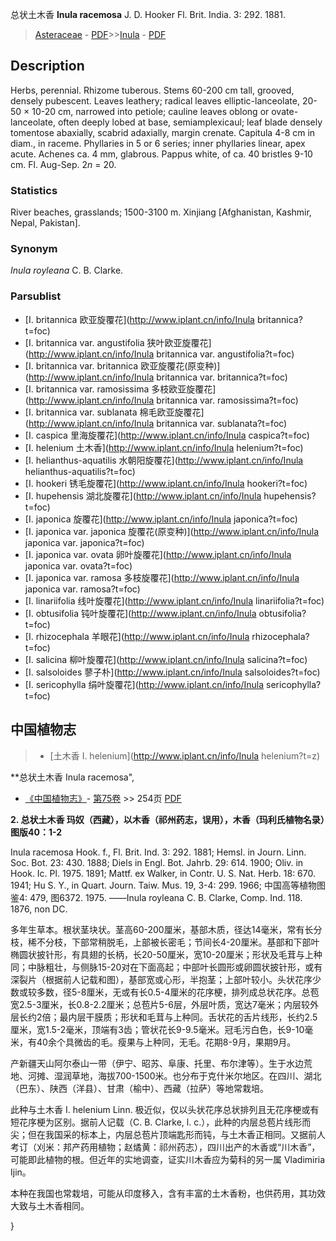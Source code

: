 总状土木香 **Inula racemosa** J. D. Hooker Fl. Brit. India. 3: 292. 1881.

> [Asteraceae](http://www.iplant.cn/info/Asteraceae?t=foc) - [PDF](http://www.iplant.cn/foc/pdf/Asteraceae.pdf)>>[Inula](http://www.iplant.cn/info/Inula?t=foc) - [PDF](http://www.iplant.cn/foc/pdf/Inula.pdf)

## Description

Herbs, perennial. Rhizome tuberous. Stems 60-200 cm tall, grooved, densely pubescent. Leaves leathery; radical leaves elliptic-lanceolate, 20-50 × 10-20 cm, narrowed into petiole; cauline leaves oblong or ovate-lanceolate, often deeply lobed at base, semiamplexicaul; leaf blade densely tomentose abaxially, scabrid adaxially, margin crenate. Capitula 4-8 cm in diam., in raceme. Phyllaries in 5 or 6 series; inner phyllaries linear, apex acute. Achenes ca. 4 mm, glabrous. Pappus white, of ca. 40 bristles 9-10 cm. Fl. Aug-Sep. 2*n* = 20.

### Statistics
River beaches, grasslands; 1500-3100 m. Xinjiang [Afghanistan, Kashmir, Nepal, Pakistan].

### Synonym
*Inula royleana* C. B. Clarke.

### Parsublist

* [I.  britannica  欧亚旋覆花](http://www.iplant.cn/info/Inula britannica?t=foc)
* [I.  britannica var. angustifolia  狭叶欧亚旋覆花](http://www.iplant.cn/info/Inula britannica var. angustifolia?t=foc)
* [I.  britannica var. britannica  欧亚旋覆花(原变种)](http://www.iplant.cn/info/Inula britannica var. britannica?t=foc)
* [I.  britannica var. ramosissima  多枝欧亚旋覆花](http://www.iplant.cn/info/Inula britannica var. ramosissima?t=foc)
* [I.  britannica var. sublanata  棉毛欧亚旋覆花](http://www.iplant.cn/info/Inula britannica var. sublanata?t=foc)
* [I.  caspica  里海旋覆花](http://www.iplant.cn/info/Inula caspica?t=foc)
* [I.  helenium  土木香](http://www.iplant.cn/info/Inula helenium?t=foc)
* [I.  helianthus-aquatilis  水朝阳旋覆花](http://www.iplant.cn/info/Inula helianthus-aquatilis?t=foc)
* [I.  hookeri  锈毛旋覆花](http://www.iplant.cn/info/Inula hookeri?t=foc)
* [I.  hupehensis  湖北旋覆花](http://www.iplant.cn/info/Inula hupehensis?t=foc)
* [I.  japonica  旋覆花](http://www.iplant.cn/info/Inula japonica?t=foc)
* [I.  japonica var. japonica  旋覆花(原变种)](http://www.iplant.cn/info/Inula japonica var. japonica?t=foc)
* [I.  japonica var. ovata  卵叶旋覆花](http://www.iplant.cn/info/Inula japonica var. ovata?t=foc)
* [I.  japonica var. ramosa  多枝旋覆花](http://www.iplant.cn/info/Inula japonica var. ramosa?t=foc)
* [I.  linariifolia  线叶旋覆花](http://www.iplant.cn/info/Inula linariifolia?t=foc)
* [I.  obtusifolia  钝叶旋覆花](http://www.iplant.cn/info/Inula obtusifolia?t=foc)
* [I.  rhizocephala  羊眼花](http://www.iplant.cn/info/Inula rhizocephala?t=foc)
* [I.  salicina  柳叶旋覆花](http://www.iplant.cn/info/Inula salicina?t=foc)
* [I.  salsoloides  蓼子朴](http://www.iplant.cn/info/Inula salsoloides?t=foc)
* [I.  sericophylla  绢叶旋覆花](http://www.iplant.cn/info/Inula sericophylla?t=foc)

## 中国植物志

> * [土木香  I.  helenium](http://www.iplant.cn/info/Inula helenium?t=z)


**总状土木香 Inula racemosa",

* [《中国植物志》](http://www.iplant.cn/frps)- [第75卷](http://www.iplant.cn/frps/vol/75) >> 254页 [PDF](http://www.iplant.cn/frps/pdf/75/254.PDF)


**2. 总状土木香 玛奴（西藏），以木香（祁州药志，误用），木香（玛利氏植物名录）图版40：1-2**

Inula racemosa Hook. f., Fl. Brit. Ind. 3: 292. 1881; Hemsl. in Journ. Linn. Soc. Bot. 23: 430. 1888; Diels in Engl. Bot. Jahrb. 29: 614. 1900; Oliv. in Hook. Ic. Pl. 1975. 1891; Mattf. ex Walker, in Contr. U. S. Nat. Herb. 18: 670. 1941; Hu S. Y., in Quart. Journ. Taiw. Mus. 19, 3-4: 299. 1966; 中国高等植物图鉴4: 479, 图6372. 1975. ——Inula royleana C. B. Clarke, Comp. Ind. 118. 1876, non DC.

多年生草本。根状茎块状。茎高60-200厘米，基部木质，径达14毫米，常有长分枝，稀不分枝，下部常稍脱毛，上部被长密毛；节间长4-20厘米。基部和下部叶椭圆状披针形，有具翅的长柄，长20-50厘米，宽10-20厘米；形状及毛茸与上种同；中脉粗壮，与侧脉15-20对在下面高起；中部叶长圆形或卵圆状披针形，或有深裂片（根据前人记载和图），基部宽或心形，半抱茎；上部叶较小。头状花序少数或较多数，径5-8厘米，无或有长0.5-4厘米的花序梗，排列成总状花序。总苞宽2.5-3厘米，长0.8-2.2厘米；总苞片5-6层，外层叶质，宽达7毫米；内层较外层长约2倍；最内层干膜质；形状和毛茸与上种同。舌状花的舌片线形，长约2.5厘米，宽1.5-2毫米，顶端有3齿；管状花长9-9.5毫米。冠毛污白色，长9-10毫米，有40余个具微齿的毛。瘦果与上种同，无毛。花期8-9月，果期9月。

产新疆天山阿尔泰山一带（伊宁、昭苏、阜康、托里、布尔津等）。生于水边荒地、河摊、湿润草地，海拔700-1500米。也分布于克什米尔地区。在四川、湖北（巴东）、陕西（洋县）、甘肃（榆中）、西藏（拉萨）等地常栽培。

此种与土木香 I. helenium Linn. 极近似，仅以头状花序总状排列且无花序梗或有短花序梗为区别。据前人记载（C. B. Clarke, l. c.），此种的内层总苞片线形而尖；但在我国采的标本上，内层总苞片顶端匙形而钝，与土木香正相同。又据前人考订（刈米：邦产药用植物；赵燏黄：祁州药志），四川出产的木香或“川木香”，可能即此植物的根。但近年的实地调查，证实川木香应为菊科的另一属 Vladimiria Ijin。

本种在我国也常栽培，可能从印度移入，含有丰富的土木香粉，也供药用，其功效大致与土木香相同。

}